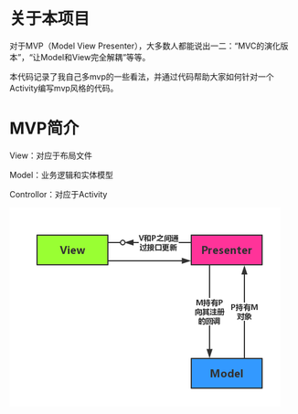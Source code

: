 # 关于本项目

对于MVP（Model View Presenter），大多数人都能说出一二：“MVC的演化版本”，“让Model和View完全解耦”等等。

本代码记录了我自己多mvp的一些看法，并通过代码帮助大家如何针对一个Activity编写mvp风格的代码。

# MVP简介

View：对应于布局文件

Model：业务逻辑和实体模型

Controllor：对应于Activity

![image](https://github.com/liyi828328/MVP/raw/master/MVP.png)
